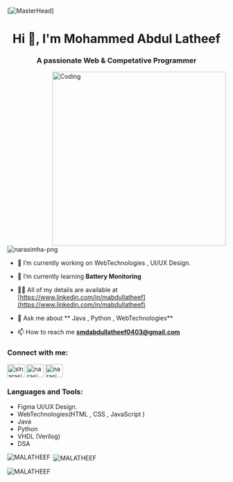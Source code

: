 [![MasterHead](https://media.dev.to/dynamic/image/width=800%2Cheight=%2Cfit=scale-down%2Cgravity=auto%2Cformat=auto/https%3A%2F%2Fdev-to-uploads.s3.amazonaws.com%2Fuploads%2Farticles%2F8poooh7vsctzgstw6ent.gif)]
<h1 align="center">Hi 👋, I'm Mohammed Abdul Latheef</h1>
<h3 align="center">A passionate Web & Competative Programmer</h3>

<img align="right" alt="Coding" width="400" src="https://user-images.githubusercontent.com/74038190/216120981-b9507c36-0e04-4469-8e27-c99271b45ba5.png">

<p align="left"> <img src="https://komarev.com/ghpvc/?username=narasimha-png&label=Profile%20views&color=0e75b6&style=flat" alt="narasimha-png" /> </p>

- 🔭 I’m currently working on WebTechnologies , UI/UX Design.

- 🌱 I’m currently learning **Battery Monitoring**

- 👨‍💻 All of my details are available at [https://www.linkedin.com/in/mabdullatheef](https://www.linkedin.com/in/mabdullatheef)

- 💬 Ask me about ** Java , Python , WebTechnologies**

- 📫 How to reach me **smdabdullatheef0403@gmail.com**

<h3 align="left">Connect with me:</h3>
<p align="left">
<a href="https://leetcode.com/u/malatheef_443/" target="blank"><img align="center" src="https://raw.githubusercontent.com/rahuldkjain/github-profile-readme-generator/master/src/images/icons/Social/linked-in-alt.svg" alt="slnarasimha" height="30" width="40" /></a>
<a href="https://www.codechef.com/users/narasimhas" target="blank"><img align="center" src="https://cdn.jsdelivr.net/npm/simple-icons@3.1.0/icons/codechef.svg" alt="narasimhas" height="30" width="40" /></a>
<a href="https://www.leetcode.com/narasimha-png" target="blank"><img align="center" src="https://raw.githubusercontent.com/rahuldkjain/github-profile-readme-generator/master/src/images/icons/Social/leet-code.svg" alt="narasimha-png" height="30" width="40" /></a>
</p>

<h3 align="left">Languages and Tools:</h3>
<ul>
  <li>
    Figma UI/UX Design.
  </li>
  <li>WebTechnologies(HTML , CSS , JavaScript ) </li>
  <li>Java</li>
  <li>Python</li>
  <li>VHDL (Verilog)</li>
  <li>DSA</li>

</ul>

<p><img align="left" src="https://github-readme-stats.vercel.app/api/top-langs?username=MALATHEEF&show_icons=true&locale=en&layout=compact" alt="MALATHEEF" /></p>

<p>&nbsp;<img align="center" src="https://github-readme-stats.vercel.app/api?username=MALATHEEF&show_icons=true&locale=en" alt="MALATHEEF" /></p>

<p><img align="center" src="https://github-readme-streak-stats.herokuapp.com/?user=MALATHEEF&" alt="MALATHEEF" /></p>
